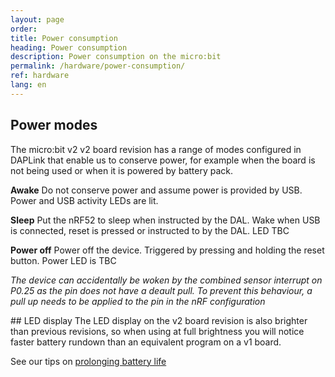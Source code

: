 ```yaml
---
layout: page
order:
title: Power consumption
heading: Power consumption
description: Power consumption on the micro:bit
permalink: /hardware/power-consumption/
ref: hardware
lang: en
---
```


## Power modes
The micro:bit v2 <span class="v2">v2</span> board revision has a range of modes configured in DAPLink that enable us to conserve power, for example when the board is not being used or when it is powered by battery pack.

**Awake** Do not conserve power and assume power is provided by USB. Power and USB activity LEDs are lit.

**Sleep** Put the nRF52 to sleep when instructed by the DAL. Wake when USB is connected, reset is pressed or instructed to by the DAL. LED TBC

**Power off** Power off the device. Triggered by pressing and holding the reset button. Power LED is TBC

*The device can accidentally be woken by the combined sensor interrupt on P0.25 as the pin does not have a deault pull. To prevent this behaviour, a pull up needs to be applied to the pin in the nRF configuration*

## LED display 
The LED display on the <span class="v2">v2</span> board revision is also brighter than previous revisions, so when using at full brightness you will notice faster battery rundown than an equivalent program on a <span class="v1">v1</span> board. 

See our tips on [prolonging battery life](https://support.microbit.org/en/support/solutions/articles/19000087231-prolonging-battery-life)